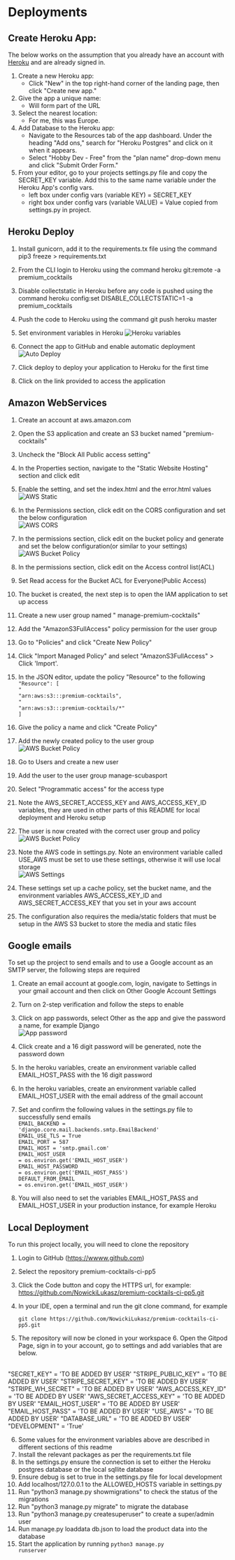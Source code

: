 # Deployments

## Create Heroku App:
The below works on the assumption that you already have an account with [Heroku](https://id.heroku.com/login) and are already signed in.
1. Create a new Heroku app:
    * Click "New" in the top right-hand corner of the landing page, then click "Create new app."
2. Give the app a unique name:
    * Will form part of the URL 
3. Select the nearest location:
    * For me, this was Europe.
4. Add Database to the Heroku app:
    * Navigate to the Resources tab of the app dashboard. Under the heading "Add ons," search for "Heroku Postgres" and click on it when it appears. 
    * Select "Hobby Dev - Free" from the "plan name" drop-down menu and click "Submit Order Form."
5. From your editor, go to your projects settings.py file and copy the SECRET_KEY variable. Add this to the same name variable under the Heroku App's config vars.
    * left box under config vars (variable KEY) = SECRET_KEY
    * right box under config vars (variable VALUE) = Value copied from settings.py in project.

## Heroku Deploy
1. Install gunicorn, add it to the requirements.tx file using the command pip3 freeze > requirements.txt
2. From the CLI login to Heroku using the command heroku git:remote -a premium_cocktails
3. Disable collectstatic in Heroku before any code is pushed using the command heroku config:set DISABLE_COLLECTSTATIC=1 -a premium_cocktails
4. Push the code to Heroku using the command git push heroku master
5. Set environment variables in Heroku
![Heroku variables](readme-images/heroku-deploy/config-vars.png)
6. Connect the app to GitHub and enable automatic deployment
![Auto Deploy](readme-images/heroku-deploy/auto-deploy.png)

7. Click deploy to deploy your application to Heroku for the first time
8. Click on the link provided to access the application


## Amazon WebServices
1. Create an account at aws.amazon.com
2. Open the S3 application and create an S3 bucket named "premium-cocktails"
3. Uncheck the "Block All Public access setting"
4. In the Properties section, navigate to the "Static Website Hosting" section and click edit
5. Enable the setting, and set the index.html and the error.html values
<br>![AWS Static](readme-images/aws-deployment-images/aws-static.png)

6. In the Permissions section, click edit on the CORS configuration and set the below configuration
<br>![AWS CORS](readme-images/aws-deployment-images/aws-cors.png)

7. In the permissions section, click edit on the bucket policy and generate and set the below configuration(or similar to your settings)
<br>![AWS Bucket Policy](readme-images/aws-deployment-images/aws-s3-bucket-policy.png)

8. In the permissions section, click edit on the Access control list(ACL)
9. Set Read access for the Bucket ACL for Everyone(Public Access)
10. The bucket is created, the next step is to open the IAM application to set up access
11. Create a new user group named "	manage-premium-cocktails"
12. Add the "AmazonS3FullAccess" policy permission for the user group
13. Go to "Policies" and click "Create New Policy"
14. Click "Import Managed Policy" and select "AmazonS3FullAccess" > Click 'Import'.
15. In the JSON editor, update the policy "Resource" to the following
<br><code>"Resource": [</code>
<br><code>" "arn:aws:s3:::premium-cocktails",</code>
<br><code>" "arn:aws:s3:::premium-cocktails/*"</code>
<br><code>]</code>

16. Give the policy a name and click "Create Policy"
17. Add the newly created policy to the user group
<br>![AWS Bucket Policy](readme-images/aws-deployment-images/aws-user-policy.png)

18. Go to Users and create a new user
19. Add the user to the user group manage-scubasport
20. Select "Programmatic access" for the access type
21. Note the AWS_SECRET_ACCESS_KEY and AWS_ACCESS_KEY_ID variables, they are used in other parts of this README for local deployment and Heroku setup

22. The user is now created with the correct user group and policy
<br>![AWS Bucket Policy](readme-images/aws-deployment-images/aws-user-policy.png)

23. Note the AWS code in settings.py. Note an environment variable called USE_AWS must be set to use these settings, otherwise it will use local storage
<br>![AWS Settings](readme-images/aws-deployment-images/aws-settings.png)

24. These settings set up a cache policy, set the bucket name, and the environment variables AWS_ACCESS_KEY_ID and AWS_SECRET_ACCESS_KEY that you set in your aws account
25. The configuration also requires the media/static folders that must be setup in the AWS S3 bucket to store the media and static files 


## Google emails
To set up the project to send emails and to use a Google account as an SMTP server, the following steps are required
1. Create an email account at google.com, login, navigate to Settings in your gmail account and then click on Other Google Account Settings
2. Turn on 2-step verification and follow the steps to enable
3. Click on app passwords, select Other as the app and give the password a name, for example Django
<br>![App password](readme-images/emails/email-pass.png)

4. Click create and a 16 digit password will be generated, note the password down
5. In the heroku variables, create an environment variable called EMAIL_HOST_PASS with the 16 digit password
6. In the heroku variables, create an environment variable called EMAIL_HOST_USER with the email address of the gmail account
7. Set and confirm the following values in the settings.py file to successfully send emails
<br><code>EMAIL_BACKEND = 'django.core.mail.backends.smtp.EmailBackend'</code>
<br><code>EMAIL_USE_TLS = True</code>
<br><code>EMAIL_PORT = 587</code>
<br><code>EMAIL_HOST = 'smtp.gmail.com'</code>
<br><code>EMAIL_HOST_USER = os.environ.get('EMAIL_HOST_USER')</code>
<br><code>EMAIL_HOST_PASSWORD = os.environ.get('EMAIL_HOST_PASS')</code>
<br><code>DEFAULT_FROM_EMAIL = os.environ.get('EMAIL_HOST_USER')</code>

8. You will also need to set the variables EMAIL_HOST_PASS and EMAIL_HOST_USER in your production instance, for example Heroku


## Local Deployment
To run this project locally, you will need to clone the repository
1. Login to GitHub (https://wwww.github.com)
2. Select the repository premium-cocktails-ci-pp5
3. Click the Code button and copy the HTTPS url, for example: https://github.com/NowickiLukasz/premium-cocktails-ci-pp5.git
4. In your IDE, open a terminal and run the git clone command, for example 

    ```git clone https://github.com/NowickiLukasz/premium-cocktails-ci-pp5.git```
5. The repository will now be cloned in your workspace
    6. Open the Gitpod Page, sign in to your account, go to settings and add variables that are below. 
<br>
"SECRET_KEY" = 'TO BE ADDED BY USER'
"STRIPE_PUBLIC_KEY" = 'TO BE ADDED BY USER'
"STRIPE_SECRET_KEY" = 'TO BE ADDED BY USER'
"STRIPE_WH_SECRET" = 'TO BE ADDED BY USER'
"AWS_ACCESS_KEY_ID" = 'TO BE ADDED BY USER'
"AWS_SECRET_ACCESS_KEY" = 'TO BE ADDED BY USER'
"EMAIL_HOST_USER" = 'TO BE ADDED BY USER'
"EMAIL_HOST_PASS" = 'TO BE ADDED BY USER'
"USE_AWS" = 'TO BE ADDED BY USER'
"DATABASE_URL" = 'TO BE ADDED BY USER'
"DEVELOPMENT"  = 'True'

6. Some values for the environment variables above are described in different sections of this readme
7. Install the relevant packages as per the requirements.txt file
8. In the settings.py ensure the connection is set to either the Heroku postgres database or the local sqllite database
9. Ensure debug is set to true in the settings.py file for local development
10. Add localhost/127.0.0.1 to the ALLOWED_HOSTS variable in settings.py
11. Run "python3 manage.py showmigrations" to check the status of the migrations
12. Run "python3 manage.py migrate" to migrate the database
13. Run "python3 manage.py createsuperuser" to create a super/admin user
14. Run manage.py loaddata db.json to load the product data into the database
15. Start the application by running <code>python3 manage.py runserver</code>
